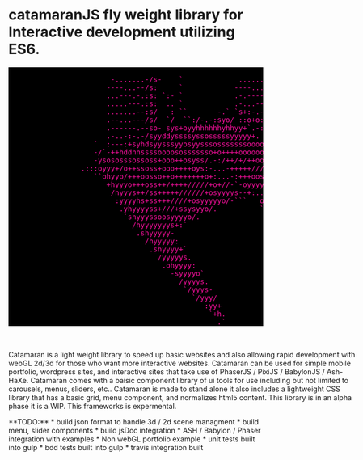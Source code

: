 catamaranJS fly weight library for Interactive development utilizing ES6.
=============
<pre style="background:#000; color:#FA0F9E">

                        -.......-/s-    `             .........----+s:                               
                       ----...--/s:     `            ----....-.-../s:                               
                       ...---.-.:s: `:- `            .-.-----..--./s:                               
                       .....---.:s:  .. `            .-...-------./s:                               
                       .......--:s/   : ``       -.` `s+:-.-...---/s:                               
                       .--...---/s/  `/  ``:/-.-:syo/ ::o+o:....--/s:                               
                       .------.--so- sys+oyyhhhhhhyhhyy+`.-:-.-..-/s:                               
                       .-..-:-.-/syyddyssssyssosssssyyyyy+. .:-.--/s:                               
                    `  :---:+syhdsyysssyyosyysssosssssssoooo/..:-:/s:                               
                    -/`-++hddhhssssoooososssssso+o++++oooooooso-.:/s:                               
                    -ysososssossoss+ooo++osyss/.-:/++/+/++ooo++oooos:                               
                 .:::oyyy+/o++ssoss+ooo++++oys:-...-+++++///++oooosso-                              
                    ``ohyyo/+++oosso++o+++++++o+:...-:+++oossyyyyyyyyyo-                            
                       +hyyyo+++oss++/++++/////+o+//-`-oyyyyyyo::sdddyyys/.                         
                        /hyyys++/ss+++++//////+osyyyys--+:..s+    `/yyyyyyyo-                       
                         :yyyyhs+ss+++////+osyyyyyo/-```   oo`       ./yyyyyys/`                    
                          .yhyyyyss+///+ssysyyo/.          ``           ./syyyyy+.`                 
                           `shyyyssoosyyyyo/.                              ./syyyyo:`               
                             /hyyyyyyys+:`                                    `:syyys/`             
                              .shyyyyy-                                          `/shyy.            
                                /hyyyyy:                                            `:o.            
                                 .shyyyy+`                                                          
                                   /yyyyys.                                                         
                                    .ohyyyy:                                                        
                                      -syyyyo`                                                      
                                        /yyyys.                                                     
                                         `/yyys-                                                    
                                           `/yyy/                                                   
                                              :yy+                                                  
                                               `+h.                                                 
                                                 .`                                                                                                                                    
</pre>
<div style="float:left; width:700px; margin-top:20px;">
  <p>Catamaran is a light weight library to speed up basic websites and also allowing rapid development with webGL 2d/3d for those who want more interactive websites. Catamaran can be used for simple mobile portfolio, wordpress sites, and interactive sites that take use of PhaserJS / PixiJS / BabylonJS / Ash-HaXe.  Catamaran comes with a baisic component library of ui tools for use including but not limited to carousels, menus, sliders, etc.. Catamaran is made to stand alone it also includes a lightweight CSS library that has a basic grid, menu component, and normalizes html5 content.  This library is in an alpha phase it is a WIP. This frameworks is expermental.
   </p>

</div>
**TODO:**
* build json format to handle 3d / 2d scene managment
* build menu, slider components
* build jsDoc integration 
* ASH / Babylon / Phaser integration with examples
* Non webGL portfolio example 
* unit tests built into gulp
* bdd tests built into gulp
* travis integration built
